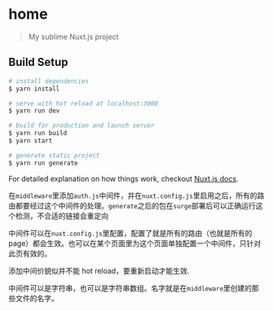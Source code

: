 # home

> My sublime Nuxt.js project

## Build Setup

``` bash
# install dependencies
$ yarn install

# serve with hot reload at localhost:3000
$ yarn run dev

# build for production and launch server
$ yarn run build
$ yarn start

# generate static project
$ yarn run generate
```

For detailed explanation on how things work, checkout [Nuxt.js docs](https://nuxtjs.org).

在`middleware`里添加`auth.js`中间件，并在`nuxt.config.js`里启用之后，所有的路由都要经过这个中间件的处理。`generate`之后的包在`surge`部署后可以正确运行这个检测，不合适的链接会重定向  

中间件可以在`nuxt.config.js`里配置，配置了就是所有的路由（也就是所有的page）都会生效。也可以在某个页面里为这个页面单独配置一个中间件，只针对此页有效的。  

添加中间价貌似并不能 hot reload，要重新启动才能生效.  

中间件可以是字符串，也可以是字符串数组。名字就是在`middleware`里创建的那些文件的名字。
